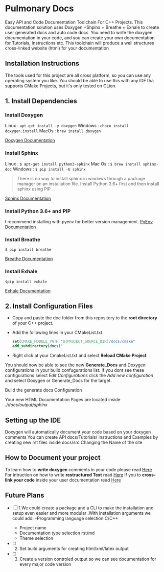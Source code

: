 
# Pulmonary Docs
 Easy API and Code Documentation Toolchain For C++ Projects. This documentation solution uses Doxygen +Shpinx + Breathe + Exhale to create user generated docs and auto code docs.
 You need to write the doxygen documentation in your code, and you can create your own documentation for Tutorials, Instructions etc. This toolchain will produce a well structures cross-linked website (html) for your documentation

 ## Installation Instructions
 The tools used for this project are all cross platform, so you can use any operating system you like. You should be able to use this with any IDE tha supports CMake Projects, but it's only tested on CLion.
## 1. Install Dependencies
### Install Doxygen
Linux : `apt-get install -y doxygen`
Windows : `choco install doxygen.install`
MacOs : `brew install doxygen`

[Doxygen Documentation](https://www.doxygen.nl/index.html)
### Install Sphinx
Linux : `$ apt-get install python3-sphinx`
Mac Os : `$ brew install sphinx-doc`
Windows : `$ pip install -U sphinx`
> There is no way to install sphinx in windows through a package manager on an installation file. Install Python 3.6+ first and then install sphinx using PIP.

[Sphinx Documentation](https://www.sphinx-doc.org/en/master/usage/installation.html)

### Install Python 3.6+ and PIP
I recommend installing with pyenv for better version management.
[PyEnv Documentation](https://github.com/pyenv/pyenv)

### Install Breathe
`$ pip install breathe`

[Breathe Documentation](https://breathe.readthedocs.io/en/latest/)

### Install Exhale
`$pip install exhale`

[Exhale Documentation](https://exhale.readthedocs.io/en/latest/)

## 2. Install Configuration Files

 - Copy and paste the doc folder from this repository to the **root directory** of your C++ project.
 - Add the following lines in your CMakeList.txt

	```cmake
	set(CMAKE_MODULE_PATH "${PROJECT_SOURCE_DIR}/docs/cmake" 			${CMAKE_MODULE_PATH})
	add_subdirectory(docs)'
	```
 - Right click at your CmakeList.txt and select **Reload CMake Project**


You should now be able to see the new **Generate_Docs** and Doxygen configurations in your build confugurations list.
If you dont see these configurations select *Edit Configurations* click the *Add new configuration*  and select Doxygen or Generate_Docs for the target.

Build the generate docs Configuration

Your new HTML Documentation Pages are located inside  *./docs/output/sphinx*

## Setting up the IDE
Doxygen will automatically document your code based on your doxygen comments
You can create API docs/Tutorials/ Instructions and Examples by creating new rst files inside docs/src
Changing the Name of the site

## How to Document your project
 To learn how to **write doxygen** comments in your code please read [Here](https://www.doxygen.nl/manual/docblocks.html)
 For intruction on how to write **restructured Text** read [Here](https://docutils.readthedocs.io/en/sphinx-docs/user/rst/cheatsheet.html)
If you  to **cross-link your code** inside your user documentation read [Here](#TODO)
## Future Plans

 - [ ] 1.We could create a package and a CLI to make the installation and setup even easier and more modular .With  installation arguments we could add:
	  -Programming language selection C/C++
	 - Project name
	 - Documentation  type selection rst/md
	 - Theme selection

 - [ ] 2. Set build arguments for creating html/xml/latex output
 - [ ] 3. Create a version controled output so we can see documentation for every major code version
